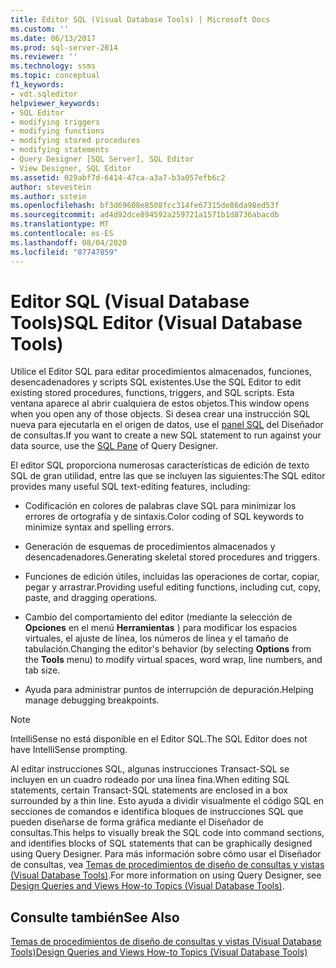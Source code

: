 ```yaml
---
title: Editor SQL (Visual Database Tools) | Microsoft Docs
ms.custom: ''
ms.date: 06/13/2017
ms.prod: sql-server-2014
ms.reviewer: ''
ms.technology: ssms
ms.topic: conceptual
f1_keywords:
- vdt.sqleditor
helpviewer_keywords:
- SQL Editor
- modifying triggers
- modifying functions
- modifying stored procedures
- modifying statements
- Query Designer [SQL Server], SQL Editor
- View Designer, SQL Editor
ms.assetid: 029abf7d-6414-47ca-a3a7-b3a057efb6c2
author: stevestein
ms.author: sstein
ms.openlocfilehash: bf3d69608e8508fcc314fe67315de86da98ed53f
ms.sourcegitcommit: ad4d92dce894592a259721a1571b1d8736abacdb
ms.translationtype: MT
ms.contentlocale: es-ES
ms.lasthandoff: 08/04/2020
ms.locfileid: "87747859"
---
```

# <a name="sql-editor-visual-database-tools"></a><span data-ttu-id="c4917-102">Editor SQL (Visual Database Tools)</span><span class="sxs-lookup"><span data-stu-id="c4917-102">SQL Editor (Visual Database Tools)</span></span>
  <span data-ttu-id="c4917-103">Utilice el Editor SQL para editar procedimientos almacenados, funciones, desencadenadores y scripts SQL existentes.</span><span class="sxs-lookup"><span data-stu-id="c4917-103">Use the SQL Editor to edit existing stored procedures, functions, triggers, and SQL scripts.</span></span> <span data-ttu-id="c4917-104">Esta ventana aparece al abrir cualquiera de estos objetos.</span><span class="sxs-lookup"><span data-stu-id="c4917-104">This window opens when you open any of those objects.</span></span> <span data-ttu-id="c4917-105">Si desea crear una instrucción SQL nueva para ejecutarla en el origen de datos, use el [panel SQL](visual-database-tools.md) del Diseñador de consultas.</span><span class="sxs-lookup"><span data-stu-id="c4917-105">If you want to create a new SQL statement to run against your data source, use the [SQL Pane](visual-database-tools.md) of Query Designer.</span></span>  
  
 <span data-ttu-id="c4917-106">El editor SQL proporciona numerosas características de edición de texto SQL de gran utilidad, entre las que se incluyen las siguientes:</span><span class="sxs-lookup"><span data-stu-id="c4917-106">The SQL editor provides many useful SQL text-editing features, including:</span></span>  
  
-   <span data-ttu-id="c4917-107">Codificación en colores de palabras clave SQL para minimizar los errores de ortografía y de sintaxis.</span><span class="sxs-lookup"><span data-stu-id="c4917-107">Color coding of SQL keywords to minimize syntax and spelling errors.</span></span>  
  
-   <span data-ttu-id="c4917-108">Generación de esquemas de procedimientos almacenados y desencadenadores.</span><span class="sxs-lookup"><span data-stu-id="c4917-108">Generating skeletal stored procedures and triggers.</span></span>  
  
-   <span data-ttu-id="c4917-109">Funciones de edición útiles, incluidas las operaciones de cortar, copiar, pegar y arrastrar.</span><span class="sxs-lookup"><span data-stu-id="c4917-109">Providing useful editing functions, including cut, copy, paste, and dragging operations.</span></span>  
  
-   <span data-ttu-id="c4917-110">Cambio del comportamiento del editor (mediante la selección de **Opciones** en el menú **Herramientas** ) para modificar los espacios virtuales, el ajuste de línea, los números de línea y el tamaño de tabulación.</span><span class="sxs-lookup"><span data-stu-id="c4917-110">Changing the editor's behavior (by selecting **Options** from the **Tools** menu) to modify virtual spaces, word wrap, line numbers, and tab size.</span></span>  
  
-   <span data-ttu-id="c4917-111">Ayuda para administrar puntos de interrupción de depuración.</span><span class="sxs-lookup"><span data-stu-id="c4917-111">Helping manage debugging breakpoints.</span></span>  
  
> [!NOTE]  
>  <span data-ttu-id="c4917-112">IntelliSense no está disponible en el Editor SQL.</span><span class="sxs-lookup"><span data-stu-id="c4917-112">The SQL Editor does not have IntelliSense prompting.</span></span>  
  
 <span data-ttu-id="c4917-113">Al editar instrucciones SQL, algunas instrucciones Transact-SQL se incluyen en un cuadro rodeado por una línea fina.</span><span class="sxs-lookup"><span data-stu-id="c4917-113">When editing SQL statements, certain Transact-SQL statements are enclosed in a box surrounded by a thin line.</span></span> <span data-ttu-id="c4917-114">Esto ayuda a dividir visualmente el código SQL en secciones de comandos e identifica bloques de instrucciones SQL que pueden diseñarse de forma gráfica mediante el Diseñador de consultas.</span><span class="sxs-lookup"><span data-stu-id="c4917-114">This helps to visually break the SQL code into command sections, and identifies blocks of SQL statements that can be graphically designed using Query Designer.</span></span> <span data-ttu-id="c4917-115">Para más información sobre cómo usar el Diseñador de consultas, vea [Temas de procedimientos de diseño de consultas y vistas &#40;Visual Database Tools&#41;](design-queries-and-views-how-to-topics-visual-database-tools.md).</span><span class="sxs-lookup"><span data-stu-id="c4917-115">For more information on using Query Designer, see [Design Queries and Views How-to Topics &#40;Visual Database Tools&#41;](design-queries-and-views-how-to-topics-visual-database-tools.md).</span></span>  
  
## <a name="see-also"></a><span data-ttu-id="c4917-116">Consulte también</span><span class="sxs-lookup"><span data-stu-id="c4917-116">See Also</span></span>  
 [<span data-ttu-id="c4917-117">Temas de procedimientos de diseño de consultas y vistas &#40;Visual Database Tools&#41;</span><span class="sxs-lookup"><span data-stu-id="c4917-117">Design Queries and Views How-to Topics &#40;Visual Database Tools&#41;</span></span>](design-queries-and-views-how-to-topics-visual-database-tools.md)  
  
  
